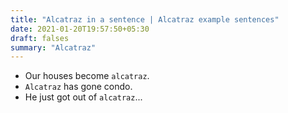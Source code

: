 ```yaml
---
title: "Alcatraz in a sentence | Alcatraz example sentences"
date: 2021-01-20T19:57:50+05:30
draft: falses
summary: "Alcatraz"
---
```

- Our houses become `alcatraz`.
- `Alcatraz` has gone condo.
- He just got out of `alcatraz`...
                 
